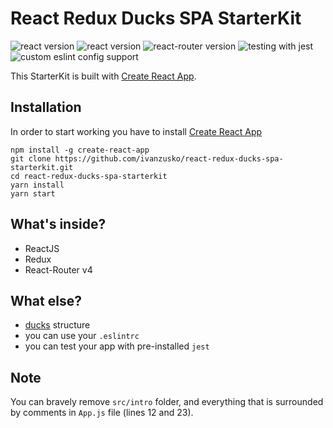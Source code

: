 # React Redux Ducks SPA StarterKit

<div>
  <img src="https://img.shields.io/badge/version-v1.0.0-brightgreen.svg" alt="react version"/>
  <img src="https://img.shields.io/badge/react-v15.6.0-brightgreen.svg" alt="react version"/>
  <img src="https://img.shields.io/badge/react--router-v4-brightgreen.svg" alt="react-router version"/>
  <img src="https://img.shields.io/badge/testing-jest-99424f.svg" alt="testing with jest"/>
  <img src="https://img.shields.io/badge/eslint-custom-463fd4.svg" alt="custom eslint config support"/>
</div>

This StarterKit is built with [Create React App](https://github.com/facebookincubator/create-react-app).


## Installation
In order to start working you have to install [Create React App](https://github.com/facebookincubator/create-react-app)

```
npm install -g create-react-app
git clone https://github.com/ivanzusko/react-redux-ducks-spa-starterkit.git
cd react-redux-ducks-spa-starterkit
yarn install
yarn start
```

## What's inside?
- ReactJS
- Redux
- React-Router v4

## What else?
- [ducks](https://github.com/erikras/ducks-modular-redux) structure
- you can use your `.eslintrc`
- you can test your app with pre-installed `jest`

## Note
You can bravely remove `src/intro` folder, and everything that is surrounded by comments in `App.js` file (lines 12 and 23).
